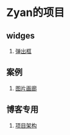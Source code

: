 # Zyan的项目

## widges

1. [弹出框](./Modals/index.html)

## 案例

1. [图片画廊](./Gallery)

## 博客专用

1. [项目架构](./项目架构)